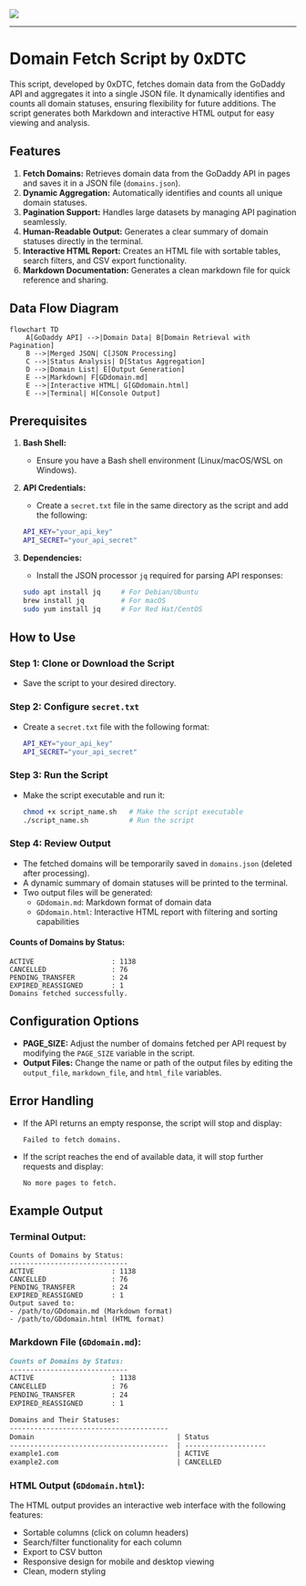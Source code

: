 <a href="https://www.buymeacoffee.com/0xDTC"><img src="https://img.buymeacoffee.com/button-api/?text=Buy me a knowledge&emoji=📖&slug=0xDTC&button_colour=FF5F5F&font_colour=ffffff&font_family=Comic&outline_colour=000000&coffee_colour=FFDD00" /></a>
___
# Domain Fetch Script by **0xDTC**

This script, developed by 0xDTC, fetches domain data from the GoDaddy API and aggregates it into a single JSON file. It dynamically identifies and counts all domain statuses, ensuring flexibility for future additions. The script generates both Markdown and interactive HTML output for easy viewing and analysis.

## Features

1. **Fetch Domains:** Retrieves domain data from the GoDaddy API in pages and saves it in a JSON file (`domains.json`).
2. **Dynamic Aggregation:** Automatically identifies and counts all unique domain statuses.
3. **Pagination Support:** Handles large datasets by managing API pagination seamlessly.
4. **Human-Readable Output:** Generates a clear summary of domain statuses directly in the terminal.
5. **Interactive HTML Report:** Creates an HTML file with sortable tables, search filters, and CSV export functionality.
6. **Markdown Documentation:** Generates a clean markdown file for quick reference and sharing.

## Data Flow Diagram

```mermaid
flowchart TD
    A[GoDaddy API] -->|Domain Data| B[Domain Retrieval with Pagination]
    B -->|Merged JSON| C[JSON Processing]
    C -->|Status Analysis| D[Status Aggregation]
    D -->|Domain List| E[Output Generation]
    E -->|Markdown| F[GDdomain.md]
    E -->|Interactive HTML| G[GDdomain.html]
    E -->|Terminal| H[Console Output]
```

## Prerequisites

1. **Bash Shell:**
    - Ensure you have a Bash shell environment (Linux/macOS/WSL on Windows).

2. **API Credentials:**
    - Create a `secret.txt` file in the same directory as the script and add the following:
    ```sh
    API_KEY="your_api_key"
    API_SECRET="your_api_secret"
    ```

3. **Dependencies:**
    - Install the JSON processor `jq` required for parsing API responses:
    ```sh
    sudo apt install jq     # For Debian/Ubuntu
    brew install jq         # For macOS
    sudo yum install jq     # For Red Hat/CentOS
    ```

## How to Use

### Step 1: Clone or Download the Script
- Save the script to your desired directory.

### Step 2: Configure `secret.txt`
- Create a `secret.txt` file with the following format:
    ```sh
    API_KEY="your_api_key"
    API_SECRET="your_api_secret"
    ```

### Step 3: Run the Script
- Make the script executable and run it:
    ```sh
    chmod +x script_name.sh   # Make the script executable
    ./script_name.sh          # Run the script
    ```

### Step 4: Review Output
- The fetched domains will be temporarily saved in `domains.json` (deleted after processing).
- A dynamic summary of domain statuses will be printed to the terminal.
- Two output files will be generated:
  - `GDdomain.md`: Markdown format of domain data
  - `GDdomain.html`: Interactive HTML report with filtering and sorting capabilities

#### Counts of Domains by Status:
```
ACTIVE                   : 1138
CANCELLED                : 76
PENDING_TRANSFER         : 24
EXPIRED_REASSIGNED       : 1
Domains fetched successfully.
```

## Configuration Options

- **PAGE_SIZE:** Adjust the number of domains fetched per API request by modifying the `PAGE_SIZE` variable in the script.
- **Output Files:** Change the name or path of the output files by editing the `output_file`, `markdown_file`, and `html_file` variables.

## Error Handling

- If the API returns an empty response, the script will stop and display:
    ```
    Failed to fetch domains.
    ```
- If the script reaches the end of available data, it will stop further requests and display:
    ```
    No more pages to fetch.
    ```

## Example Output

### Terminal Output:
```
Counts of Domains by Status:
-----------------------------
ACTIVE                   : 1138
CANCELLED                : 76
PENDING_TRANSFER         : 24
EXPIRED_REASSIGNED       : 1
Output saved to:
- /path/to/GDdomain.md (Markdown format)
- /path/to/GDdomain.html (HTML format)
```

### Markdown File (`GDdomain.md`):
```markdown
Counts of Domains by Status:
-----------------------------
ACTIVE                   : 1138
CANCELLED                : 76
PENDING_TRANSFER         : 24
EXPIRED_REASSIGNED       : 1

Domains and Their Statuses:
---------------------------------------
Domain                                   | Status              
---------------------------------------  | --------------------
example1.com                             | ACTIVE              
example2.com                             | CANCELLED           
```

### HTML Output (`GDdomain.html`):
The HTML output provides an interactive web interface with the following features:
- Sortable columns (click on column headers)
- Search/filter functionality for each column
- Export to CSV button
- Responsive design for mobile and desktop viewing
- Clean, modern styling
